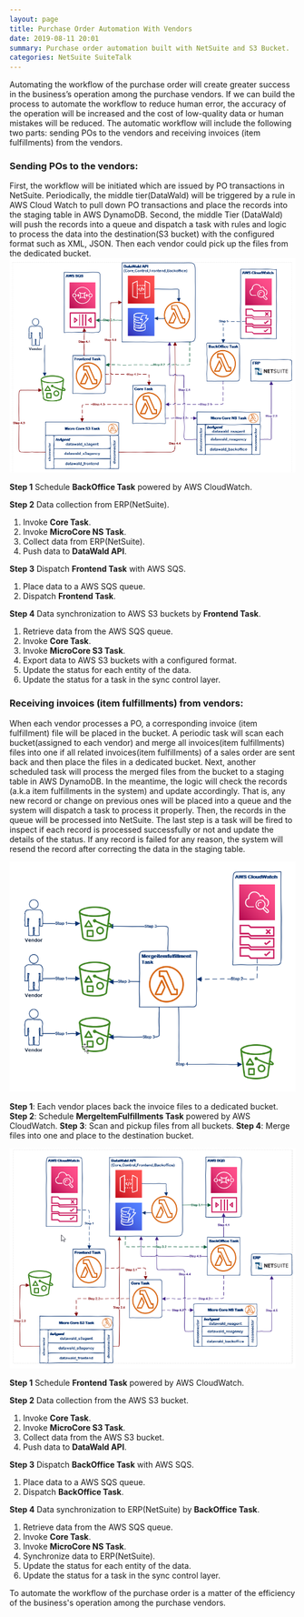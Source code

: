 ```yaml
---
layout: page
title: Purchase Order Automation With Vendors
date: 2019-08-11 20:01
summary: Purchase order automation built with NetSuite and S3 Bucket.
categories: NetSuite SuiteTalk
---
```


Automating the workflow of the purchase order will create greater success in the business’s operation among the purchase vendors. If we can build the process to automate the workflow to reduce human error, the accuracy of the operation will be increased and the cost of low-quality data or human mistakes will be reduced. The automatic workflow will include the following two parts: sending POs to the vendors and receiving invoices (item fulfillments) from the vendors.
### Sending POs to the vendors:
First, the workflow will be initiated which are issued by PO transactions in NetSuite. Periodically, the middle tier(DataWald) will be triggered by a rule in AWS Cloud Watch to pull down PO transactions and place the records into the staging table in AWS DynamoDB.  Second, the middle Tier (DataWald) will push the records into a queue and dispatch a task with rules and logic to process the data into the destination(S3 bucket) with the configured format such as XML, JSON.  Then each vendor could pick up the files from the dedicated bucket.
![Sending POs to Vendors Workflow](/images/2019-08-18_23-18-11.png)

**Step 1** Schedule **BackOffice Task** powered by AWS CloudWatch.

**Step 2** Data collection from ERP(NetSuite).
1. Invoke **Core Task**.
2. Invoke **MicroCore NS Task**.
3. Collect data from ERP(NetSuite).
4. Push data to **DataWald API**.  

**Step 3** Dispatch **Frontend Task** with AWS SQS.
1. Place data to a AWS SQS queue.
2. Dispatch **Frontend Task**.

**Step 4** Data synchronization to AWS S3 buckets by **Frontend Task**.
1. Retrieve data from the AWS SQS queue.
2. Invoke **Core Task**.
3. Invoke **MicroCore S3 Task**.
4. Export data to AWS S3 buckets with a configured format.
5. Update the status for each entity of the data.
6. Update the status for a task in the sync control layer.

### Receiving invoices (item fulfillments) from vendors:
When each vendor processes a PO, a corresponding invoice (item fulfillment) file will be placed in the bucket.  A periodic task will scan each bucket(assigned to each vendor) and merge all invoices(item fulfillments) files into one if all related invoices(item fulfillments) of a sales order are sent back and then place the files in a dedicated bucket.  Next, another scheduled task will process the merged files from the bucket to a staging table in AWS DynamoDB.  In the meantime, the logic will check the records (a.k.a item fulfillments in the system) and update accordingly. That is, any new record or change on previous ones will be placed into a queue and the system will dispatch a task to process it properly.  Then, the records in the queue will be processed into NetSuite.  The last step is a task will be fired to inspect if each record is processed successfully or not and update the details of the status.  If any record is failed for any reason, the system will  resend the record after correcting the data in the staging table.

![Receiving Invoices Workflow 0](/images/2019-08-19_23-02-52-0.png)

**Step 1**: Each vendor places back the invoice files to a dedicated bucket. 
**Step 2**: Schedule **MergeItemFulfillments Task** powered by AWS CloudWatch.
**Step 3**: Scan and pickup files from all buckets.
**Step 4**: Merge files into one and place to the destination bucket.

![Receiving Invoices Workflow](/images/2019-08-19_23-02-52.png)

**Step 1** Schedule **Frontend Task** powered by AWS CloudWatch.

**Step 2** Data collection from the AWS S3 bucket.
1. Invoke **Core Task**.
2. Invoke **MicroCore S3 Task**.
3. Collect data from the AWS S3 bucket.
4. Push data to **DataWald API**.  

**Step 3** Dispatch **BackOffice Task** with AWS SQS.
1. Place data to a AWS SQS queue.
2. Dispatch **BackOffice Task**.

**Step 4** Data synchronization to ERP(NetSuite) by **BackOffice Task**.
1. Retrieve data from the AWS SQS queue.
2. Invoke **Core Task**.
3. Invoke **MicroCore NS Task**.
4. Synchronize data to ERP(NetSuite).
5. Update the status for each entity of the data.
6. Update the status for a task in the sync control layer.

To automate the workflow of the purchase order is a matter of the efficiency of the business's operation among the purchase vendors.

